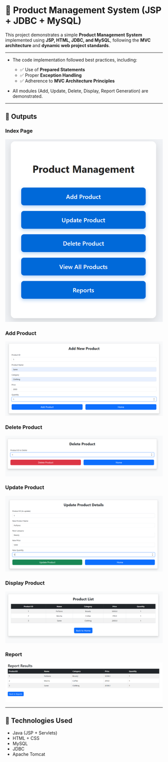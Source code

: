 # 🛒 Product Management System (JSP + JDBC + MySQL)

This project demonstrates a simple **Product Management System** implemented using **JSP, HTML, JDBC, and MySQL**, following the **MVC architecture** and **dynamic web project standards**.

---


- The code implementation followed best practices, including:
  - ✅ Use of **Prepared Statements**
  - ✅ Proper **Exception Handling**
  - ✅ Adherence to **MVC Architecture Principles**

- All modules (Add, Update, Delete, Display, Report Generation) are demonstrated.


---

## 📸 Outputs

###  Index Page
![Index](https://github.com/srushtinb/ProductManagementSystem/blob/main/Outputs/index.png)

###  Add Product
![Add Product](https://github.com/srushtinb/ProductManagementSystem/blob/main/Outputs/productAdd.png)

###  Delete Product
![Delete Product](https://github.com/srushtinb/ProductManagementSystem/blob/main/Outputs/deleteProduct.png)

###  Update Product
![Update Product](https://github.com/srushtinb/ProductManagementSystem/blob/main/Outputs/updateproduct.png)

###  Display Product
![Display Product](https://github.com/srushtinb/ProductManagementSystem/blob/main/Outputs/displayproducts.png)

###  Report 
![Report](https://github.com/srushtinb/ProductManagementSystem/blob/main/Outputs/reportResult.png)




---

## 📂 Technologies Used

- Java (JSP + Servlets)
- HTML + CSS
- MySQL
- JDBC
- Apache Tomcat




